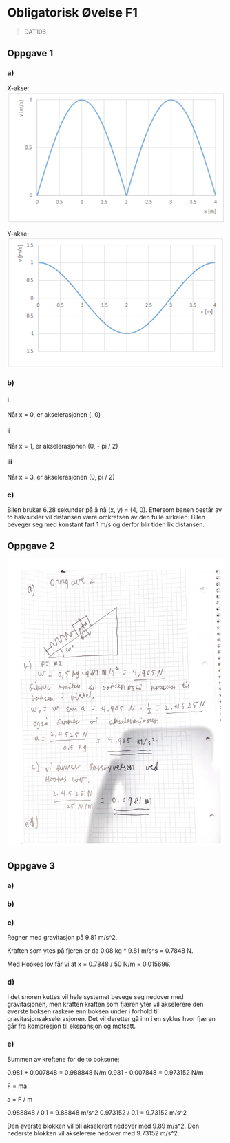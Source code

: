 # Obligatorisk Øvelse F1

> DAT106

## Oppgave 1

### a)

X-akse:
![Figure 1, x-akse](https://raw.githubusercontent.com/sondregj/fysikk-obligatoriske-ovelser/master/resources/f1/X-axis.png)

Y-akse:
![Figure 1, x-akse](https://raw.githubusercontent.com/sondregj/fysikk-obligatoriske-ovelser/master/resources/f1/Y-axis.png)

### b)

#### i

Når x = 0, er akselerasjonen (, 0)

#### ii

Når x = 1, er akselerasjonen (0, - pi / 2)

#### iii

Når x = 3, er akselerasjonen (0, pi / 2)

### c)

Bilen bruker 6.28 sekunder på å nå (x, y) = (4, 0). Ettersom banen består av to halvsirkler vil distansen være omkretsen av den fulle sirkelen. Bilen beveger seg med konstant fart 1 m/s og derfor blir tiden lik distansen.

## Oppgave 2

![Figure 3, oppgave 2](https://raw.githubusercontent.com/sondregj/fysikk-obligatoriske-ovelser/master/resources/f1/oppg2.png)

## Oppgave 3

### a)

### b)


### c)

Regner med gravitasjon på 9.81 m/s^2.

Kraften som ytes på fjeren er da 0.08 kg * 9.81 m/s^s = 0.7848 N.

Med Hookes lov får vi at x = 0.7848 / 50 N/m = 0.015696.

### d)

I det snoren kuttes vil hele systemet bevege seg nedover med gravitasjonen, men kraften kraften som fjæren yter vil akselerere den øverste boksen raskere enn boksen under i forhold til gravitasjonsakselerasjonen. Det vil deretter gå inn i en syklus hvor fjæren går fra kompresjon til ekspansjon og motsatt.

### e)

Summen av kreftene for de to boksene;

0.981 + 0.007848 = 0.988848 N/m
0.981 - 0.007848 = 0.973152 N/m

F = ma

a = F / m

0.988848 / 0.1 = 9.88848 m/s^2
0.973152 / 0.1 = 9.73152 m/s^2

Den øverste blokken vil bli akselerert nedover med 9.89 m/s^2. Den nederste blokken vil akselerere nedover med 9.73152 m/s^2.
